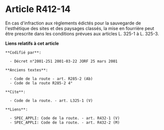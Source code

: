 # Article R412-14

En cas d'infraction aux règlements édictés pour la sauvegarde de l'esthétique des sites et des paysages classés, la mise en
fourrière peut être prescrite dans les conditions prévues aux articles L. 325-1 à L. 325-3.

**Liens relatifs à cet article**

	**Codifié par**:

	  - Décret n°2001-251 2001-03-22 JORF 25 mars 2001

	**Anciens textes**:

	  - Code de la route - art. R285-2 (Ab)
	  - Code de la route R285-2 4°

	**Cite**:

	  - Code de la route. - art. L325-1 (V)

	**Liens**:

	  - SPEC_APPLI: Code de la route. - art. R432-1 (V)
	  - SPEC_APPLI: Code de la route. - art. R432-2 (M)
